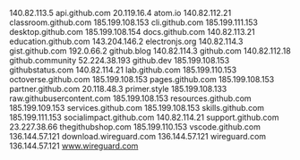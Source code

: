 140.82.113.5 api.github.com
20.119.16.4 atom.io
140.82.112.21 classroom.github.com
185.199.108.153 cli.github.com
185.199.111.153 desktop.github.com
185.199.108.154 docs.github.com
140.82.113.21 education.github.com
143.204.146.2 electronjs.org
140.82.114.3 gist.github.com
192.0.66.2 github.blog
140.82.114.3 github.com
140.82.112.18 github.community
52.224.38.193 github.dev
185.199.108.153 githubstatus.com
140.82.114.21 lab.github.com
185.199.110.153 octoverse.github.com
185.199.108.153 pages.github.com
185.199.108.153 partner.github.com
20.118.48.3 primer.style
185.199.108.133 raw.githubusercontent.com
185.199.108.153 resources.github.com
185.199.109.153 services.github.com
185.199.108.153 skills.github.com
185.199.111.153 socialimpact.github.com
140.82.114.21 support.github.com
23.227.38.66 thegithubshop.com
185.199.110.153 vscode.github.com
136.144.57.121 download.wireguard.com
136.144.57.121 wireguard.com
136.144.57.121 www.wireguard.com
